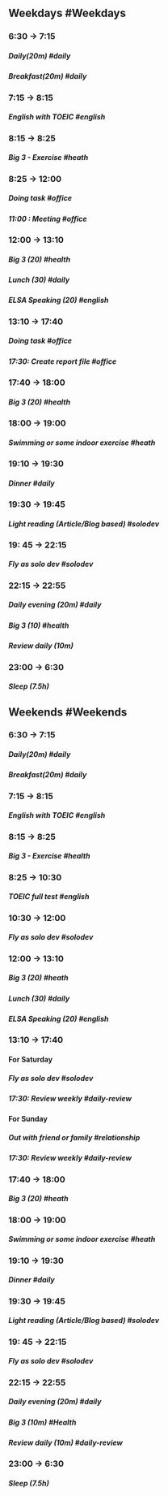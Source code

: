## Weekdays #Weekdays
### 6:30 -> 7:15
##### Daily(20m)  #daily 
##### Breakfast(20m) #daily 

### 7:15 -> 8:15
##### English with TOEIC #english 

###  8:15 -> 8:25
##### Big 3 - Exercise #heath 

### 8:25 -> 12:00
##### Doing task #office 
##### 11:00 : Meeting #office 

### 12:00 -> 13:10
##### Big 3 (20) #health 
##### Lunch (30) #daily 
##### ELSA Speaking (20) #english 
### 13:10 -> 17:40
##### Doing task #office 
##### 17:30: Create report file #office

### 17:40 -> 18:00
##### Big 3 (20) #health 

### 18:00 -> 19:00
##### Swimming or some indoor exercise #heath 

### 19:10 -> 19:30
##### Dinner #daily 

### 19:30 -> 19:45
##### Light reading (Article/Blog based) #solodev 

### 19: 45 -> 22:15
##### Fly as solo dev #solodev

### 22:15 -> 22:55
##### Daily evening (20m) #daily 
##### Big 3 (10) #health 
##### Review daily (10m)

### 23:00 -> 6:30
##### Sleep (7.5h)

## Weekends #Weekends
### 6:30 -> 7:15
##### Daily(20m) #daily 
##### Breakfast(20m) #daily 

### 7:15 -> 8:15
##### English with TOEIC #english

###  8:15 -> 8:25
##### Big 3 - Exercise #health 

### 8:25 -> 10:30
##### TOEIC full test #english
### 10:30 -> 12:00
##### Fly as solo dev #solodev
### 12:00 -> 13:10
##### Big 3 (20) #heath 
##### Lunch (30) #daily 
##### ELSA Speaking (20) #english 
### 13:10 -> 17:40
#### For Saturday
##### Fly as solo dev #solodev
##### 17:30: Review weekly #daily-review
#### For Sunday
##### Out with friend or family #relationship
##### 17:30: Review weekly #daily-review

### 17:40 -> 18:00
##### Big 3 (20) #heath 

### 18:00 -> 19:00 
##### Swimming or some indoor exercise #heath 

### 19:10 -> 19:30
##### Dinner #daily 

### 19:30 -> 19:45
##### Light reading (Article/Blog based) #solodev 

### 19: 45 -> 22:15
##### Fly as solo dev #solodev

### 22:15 -> 22:55
##### Daily evening (20m) #daily 
##### Big 3 (10m) #Health
##### Review daily (10m) #daily-review 

### 23:00 -> 6:30
##### Sleep (7.5h)